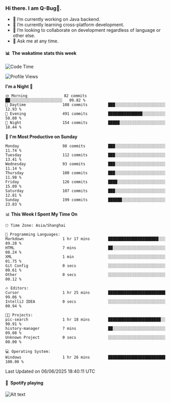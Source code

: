 ### Hi there. I am Q-Bug🐞.

- 🔭 I’m currently working on Java backend.
- 🌱 I’m currently learning cross-platform development.
- 👯 I’m looking to collaborate on development regardless of language or other else.
- 💬 Ask me at any time.

#### 📊 &nbsp;**The wakatime stats this week**  
<!--START_SECTION:waka-->
![Code Time](http://img.shields.io/badge/Code%20Time-328%20hrs%2059%20mins-blue)

![Profile Views](http://img.shields.io/badge/Profile%20Views-0-blue)

**I'm a Night 🦉** 

```text
🌞 Morning                82 commits          ██░░░░░░░░░░░░░░░░░░░░░░░   09.82 % 
🌆 Daytime                108 commits         ███░░░░░░░░░░░░░░░░░░░░░░   12.93 % 
🌃 Evening                491 commits         ███████████████░░░░░░░░░░   58.80 % 
🌙 Night                  154 commits         █████░░░░░░░░░░░░░░░░░░░░   18.44 % 
```
📅 **I'm Most Productive on Sunday** 

```text
Monday                   98 commits          ███░░░░░░░░░░░░░░░░░░░░░░   11.74 % 
Tuesday                  112 commits         ███░░░░░░░░░░░░░░░░░░░░░░   13.41 % 
Wednesday                93 commits          ███░░░░░░░░░░░░░░░░░░░░░░   11.14 % 
Thursday                 100 commits         ███░░░░░░░░░░░░░░░░░░░░░░   11.98 % 
Friday                   126 commits         ████░░░░░░░░░░░░░░░░░░░░░   15.09 % 
Saturday                 107 commits         ███░░░░░░░░░░░░░░░░░░░░░░   12.81 % 
Sunday                   199 commits         ██████░░░░░░░░░░░░░░░░░░░   23.83 % 
```


📊 **This Week I Spent My Time On** 

```text
🕑︎ Time Zone: Asia/Shanghai

💬 Programming Languages: 
Markdown                 1 hr 17 mins        ██████████████████████░░░   89.28 % 
HTML                     7 mins              ██░░░░░░░░░░░░░░░░░░░░░░░   08.24 % 
XML                      1 min               ░░░░░░░░░░░░░░░░░░░░░░░░░   01.75 % 
Git Config               0 secs              ░░░░░░░░░░░░░░░░░░░░░░░░░   00.61 % 
Other                    0 secs              ░░░░░░░░░░░░░░░░░░░░░░░░░   00.12 % 

🔥 Editors: 
Cursor                   1 hr 25 mins        █████████████████████████   99.06 % 
IntelliJ IDEA            0 secs              ░░░░░░░░░░░░░░░░░░░░░░░░░   00.94 % 

🐱‍💻 Projects: 
pic-search               1 hr 18 mins        ███████████████████████░░   90.91 % 
history-manager          7 mins              ██░░░░░░░░░░░░░░░░░░░░░░░   09.08 % 
Unknown Project          0 secs              ░░░░░░░░░░░░░░░░░░░░░░░░░   00.00 % 

💻 Operating System: 
Windows                  1 hr 26 mins        █████████████████████████   100.00 % 
```


 Last Updated on 06/06/2025 18:40:11 UTC
<!--END_SECTION:waka-->

#### 🎵 &nbsp;**Spotify playing**  
![Alt text](https://spotify-recently-played-readme.vercel.app/api?user=e5y1o4x7kdt9kf2blu4wvmb4s&unique={true|1|on|yes})
